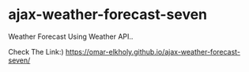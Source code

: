 # ajax-weather-forecast-seven
Weather Forecast Using Weather API..

Check The Link:) https://omar-elkholy.github.io/ajax-weather-forecast-seven/
